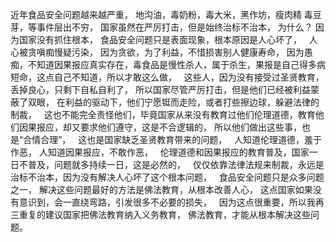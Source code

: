 近年食品安全问题越来越严重，
地沟油，毒奶粉，毒大米，黑作坊，瘦肉精 毒豆芽，等事件层出不穷，
国家虽然在严厉打击，但是始终治标不治本，
为什么？
因为国家没有抓住根本，
食品安全问题只是表面现象，根本原因是人心坏了，
&nbsp;
人心被贪嗔痴慢疑污染，
因为贪欲，为了利益，不惜损害别人健康寿命，
因为愚痴，不知道因果报应真实存在，毒食品是慢性杀人，属于杀生，果报是自己得多病短命，这点自己不知道，所以才敢这么做，
&nbsp;
这些人，因为没有接受过圣贤教育，丢掉良心，只剩下自私自利了，
所以国家尽管严厉打击，但是他们已经被利益蒙蔽了双眼，
在利益的驱动下，他们宁愿铤而走险，或者打些擦边球，躲避法律的制裁，
&nbsp;
这也不能完全责怪他们，毕竟国家从来没有教育过他们伦理道德，教育他们因果报应，却又要求他们遵守，这是不合逻辑的，
所以他们做出这些事，也是“合情合理”，
&nbsp;
这也是国家缺乏圣贤教育带来的问题，
&nbsp;
人知道伦理道德，羞于作恶，
人知道因果报应，不敢作恶，
&nbsp;
伦理道德和因果报应的教育普及，国家一日不普及，问题就多持续一日，这是必然的，
&nbsp;
仅仅依靠法律法规来制裁，永远是治标不治本，因为没有解决人心坏了这个根本问题，
&nbsp;
食品安全问题只是众多问题之一，
解决这些问题最好的方法是佛法教育，从根本改善人心，
这点国家如果没有意识到，会一直绕弯路，引发很多不必要的损失，
&nbsp;
因为这点很重要，所以我再三重复的建议国家把佛法教育纳入义务教育，
佛法教育，才能从根本解决这些问题。